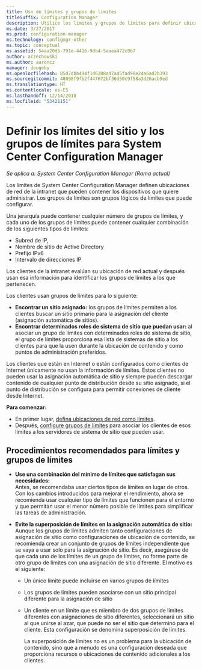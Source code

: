 ```yaml
---
title: Uso de límites y grupos de límites
titleSuffix: Configuration Manager
description: Utilice los límites y grupos de límites para definir ubicaciones de red y sistemas de sitio accesibles para dispositivos administrados.
ms.date: 3/27/2017
ms.prod: configuration-manager
ms.technology: configmgr-other
ms.topic: conceptual
ms.assetid: 54aa20d5-791e-4416-9db4-5aaea472c0b7
author: aczechowski
ms.author: aaroncz
manager: dougeby
ms.openlocfilehash: 85d7dbb494f1d6288ad7a45fad98e24a6ad2b393
ms.sourcegitcommit: 48098f9fb2f447672bf36d50c9f58a3d26acb9ed
ms.translationtype: HT
ms.contentlocale: es-ES
ms.lasthandoff: 12/14/2018
ms.locfileid: "53421151"
---
```

# <a name="define-site-boundaries-and-boundary-groups-for-system-center-configuration-manager"></a>Definir los límites del sitio y los grupos de límites para System Center Configuration Manager

*Se aplica a: System Center Configuration Manager (Rama actual)*

Los límites de System Center Configuration Manager definen ubicaciones de red de la intranet que pueden contener los dispositivos que quiere administrar. Los grupos de límites son grupos lógicos de límites que puede configurar.

 Una jerarquía puede contener cualquier número de grupos de límites, y cada uno de los grupos de límites puede contener cualquier combinación de los siguientes tipos de límites:  

-   Subred de IP,  
-   Nombre de sitio de Active Directory  
-   Prefijo IPv6  
-   Intervalo de direcciones IP  

Los clientes de la intranet evalúan su ubicación de red actual y después usan esa información para identificar los grupos de límites a los que pertenecen.  

 Los clientes usan grupos de límites para lo siguiente:  
-   **Encontrar un sitio asignado:** los grupos de límites permiten a los clientes buscar un sitio primario para la asignación del cliente (asignación automática de sitios).  
-   **Encontrar determinados roles de sistema de sitio que puedan usar:** al asociar un grupo de límites con determinados roles de sistema de sitio, el grupo de límites proporciona esa lista de sistemas de sitio a los clientes para que la usen durante la ubicación de contenido y como puntos de administración preferidos.  

Los clientes que están en Internet o están configurados como clientes de Internet únicamente no usan la información de límites. Estos clientes no pueden usar la asignación automática de sitio y siempre pueden descargar contenido de cualquier punto de distribución desde su sitio asignado, si el punto de distribución se configura para permitir conexiones de cliente desde Internet.  

**Para comenzar:**
- En primer lugar, [defina ubicaciones de red como límites](/sccm/core/servers/deploy/configure/boundaries).
- Después, [configure grupos de límites](/sccm/core/servers/deploy/configure/boundary-groups) para asociar los clientes de esos límites a los servidores de sistema de sitio que pueden usar.



##  <a name="BKMK_BoundaryBestPractices"></a> Procedimientos recomendados para límites y grupos de límites  

- **Use una combinación del mínimo de límites que satisfagan sus necesidades:**  
  Antes, se recomendaba usar ciertos tipos de límites en lugar de otros. Con los cambios introducidos para mejorar el rendimiento, ahora se recomienda usar cualquier tipo de límites que funcionen para el entorno y que permitan usar el menor número posible de límites para simplificar las tareas de administración.      

- **Evite la superposición de límites en la asignación automática de sitio:**  
   Aunque los grupos de límites admiten tanto configuraciones de asignación de sitio como configuraciones de ubicación de contenido, se recomienda crear un conjunto de grupos de límites independiente que se vaya a usar solo para la asignación de sitio. Es decir, asegúrese de que cada uno de los límites de un grupo de límites, no forme parte de otro grupo de límites con una asignación de sitio diferente. El motivo es el siguiente:  

  - Un único límite puede incluirse en varios grupos de límites  

  - Los grupos de límites pueden asociarse con un sitio principal diferente para la asignación de sitio  

  - Un cliente en un límite que es miembro de dos grupos de límites diferentes con asignaciones de sitio diferentes, seleccionará un sitio al que unirse al azar, que puede no ser el sitio que determinó para el cliente.  Esta configuración se denomina superposición de límites.  

    La superposición de límites no es un problema para la ubicación de contenido, sino que a menudo es una configuración deseada que proporciona recursos o ubicaciones de contenido adicionales a los clientes.  
